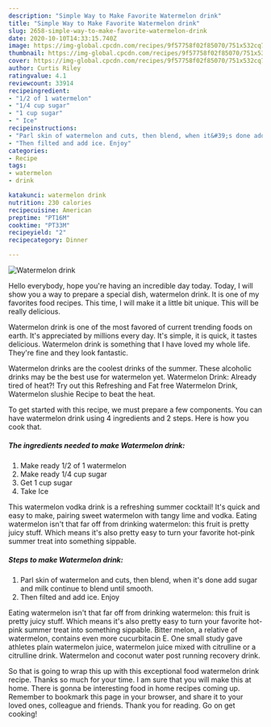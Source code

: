 ```yaml
---
description: "Simple Way to Make Favorite Watermelon drink"
title: "Simple Way to Make Favorite Watermelon drink"
slug: 2658-simple-way-to-make-favorite-watermelon-drink
date: 2020-10-10T14:33:15.740Z
image: https://img-global.cpcdn.com/recipes/9f57758f02f85070/751x532cq70/watermelon-drink-recipe-main-photo.jpg
thumbnail: https://img-global.cpcdn.com/recipes/9f57758f02f85070/751x532cq70/watermelon-drink-recipe-main-photo.jpg
cover: https://img-global.cpcdn.com/recipes/9f57758f02f85070/751x532cq70/watermelon-drink-recipe-main-photo.jpg
author: Curtis Riley
ratingvalue: 4.1
reviewcount: 33914
recipeingredient:
- "1/2 of 1 watermelon"
- "1/4 cup sugar"
- "1 cup sugar"
- " Ice"
recipeinstructions:
- "Parl skin of watermelon and cuts, then blend, when it&#39;s done add sugar and milk continue to blend until smooth."
- "Then filted and add ice. Enjoy"
categories:
- Recipe
tags:
- watermelon
- drink

katakunci: watermelon drink 
nutrition: 230 calories
recipecuisine: American
preptime: "PT16M"
cooktime: "PT33M"
recipeyield: "2"
recipecategory: Dinner

---
```



![Watermelon drink](https://img-global.cpcdn.com/recipes/9f57758f02f85070/751x532cq70/watermelon-drink-recipe-main-photo.jpg)

Hello everybody, hope you're having an incredible day today. Today, I will show you a way to prepare a special dish, watermelon drink. It is one of my favorites food recipes. This time, I will make it a little bit unique. This will be really delicious.

Watermelon drink is one of the most favored of current trending foods on earth. It's appreciated by millions every day. It's simple, it is quick, it tastes delicious. Watermelon drink is something that I have loved my whole life. They're fine and they look fantastic.

Watermelon drinks are the coolest drinks of the summer. These alcoholic drinks may be the best use for watermelon yet. Watermelon Drink: Already tired of heat?! Try out this Refreshing and Fat free Watermelon Drink, Watermelon slushie Recipe to beat the heat.


To get started with this recipe, we must prepare a few components. You can have watermelon drink using 4 ingredients and 2 steps. Here is how you cook that.

<!--inarticleads1-->

##### The ingredients needed to make Watermelon drink:

1. Make ready 1/2 of 1 watermelon
1. Make ready 1/4 cup sugar
1. Get 1 cup sugar
1. Take  Ice


This watermelon vodka drink is a refreshing summer cocktail! It&#39;s quick and easy to make, pairing sweet watermelon with tangy lime and vodka. Eating watermelon isn&#39;t that far off from drinking watermelon: this fruit is pretty juicy stuff. Which means it&#39;s also pretty easy to turn your favorite hot-pink summer treat into something sippable. 

<!--inarticleads2-->

##### Steps to make Watermelon drink:

1. Parl skin of watermelon and cuts, then blend, when it&#39;s done add sugar and milk continue to blend until smooth.
1. Then filted and add ice. Enjoy


Eating watermelon isn&#39;t that far off from drinking watermelon: this fruit is pretty juicy stuff. Which means it&#39;s also pretty easy to turn your favorite hot-pink summer treat into something sippable. Bitter melon, a relative of watermelon, contains even more cucurbitacin E. One small study gave athletes plain watermelon juice, watermelon juice mixed with citrulline or a citrulline drink. Watermelon and coconut water post running recovery drink. 

So that is going to wrap this up with this exceptional food watermelon drink recipe. Thanks so much for your time. I am sure that you will make this at home. There is gonna be interesting food in home recipes coming up. Remember to bookmark this page in your browser, and share it to your loved ones, colleague and friends. Thank you for reading. Go on get cooking!
